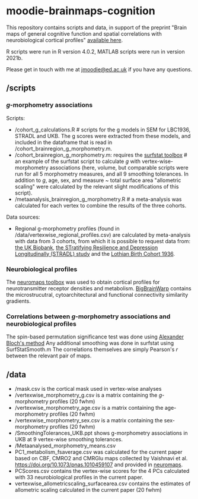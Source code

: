 # moodie-brainmaps-cognition

This repository contains scripts and data, in support of the preprint "Brain maps of general cognitive function and spatial correlations with neurobiological cortical profiles" [available here](). 

R scripts were run in R version 4.0.2, MATLAB scripts were run in version 2021b. 

Please get in touch with me at jmoodie@ed.ac.uk if you have any questions.

## /scripts
### _g_-morphometry associations
Scripts:
- /cohort_g_calculations.R  # scripts for the g models in SEM for LBC1936, STRADL and UKB. The g scores were extracted from these models, and included in the dataframe that is read in /cohort_brainregion_g_morphometry.m.
- /cohort_brainregion_g_morphometry.m: requires the [surfstat toolbox](https://www.math.mcgill.ca/keith/surfstat/)  # an example of the surfstat script to calculate _g_ with vertex-wise-morphometry associations (here, volume, but comparable scripts were run for all 5 morphometry measures, and all 9 smoothing tolerances. In addition to _g_, age, sex, and measure ~ total surface area "allometric scaling" were calculated by the relevant slight modifications of this script). 
- /metaanalysis_brainregion_g_morphometry.R  # a meta-analysis was calculated for each vertex to combine the results of the three cohorts. 

Data sources: 
- Regional g-morphometry profiles (found in /data/vertexwise_regional_profiles.csv) are calculated by meta-analysis with data from 3 cohorts, from which it is possible to request data from: [the UK Biobank](http://www.ukbiobank.ac.uk/register-apply/),  [the STratifying Resilience and Depression Longitudinally (STRADL) study](https://www.research.ed.ac.uk/en/datasets/stratifying-resilience-and-depression-longitudinally-stradl-a-dep) and the [Lothian Birth Cohort 1936](https://www.ed.ac.uk/lothian-birth-cohorts/data-access-collaboration).

### Neurobiological profiles

The [neuromaps toolbox](https://github.com/netneurolab/neuromaps) was used to obtain cortical profiles for neurotransmitter receptor densities and metabolism. [BigBrainWarp](https://bigbrainwarp.readthedocs.io/en/latest/) contains the microstrucutral, cytoarchitectural and functional connectivity similarity gradients. 

### Correlations between _g_-morphometry associations and neurobiological profiles

The spin-based permutation significance test was done using [Alexander Bloch's method](https://github.com/spin-test/spin-test)
Any additional smoothing was done in surfstat using SurfStatSmooth.m
The correlations themselves are simply Pearson's _r_ between the relevant pair of maps. 

## /data
- /mask.csv is the cortical mask used in vertex-wise analyses
- /vertexwise_morphometry_g.csv is a matrix containing the _g_-morphometry profiles (20 fwhm)
- /vertexwise_morphometry_age.csv is a matrix containing the age-morphometry profiles (20 fwhm)
- /vertexwise_morphometry_sex.csv is a matrix containing the sex-morphometry profiles (20 fwhm)
- /SmoothingTolerances_UKB.ppt shows g-morphometry associations in UKB at 9 vertex-wise smoothing tolerances.
- /Metaanalysed_morphometry_means.csv
- PC1_metabolism_fsaverage.csv was calculated for the current paper based on CBF, CMRO2 and CMRGlu maps collected by Vaishnavi et al. https://doi.org/10.1073/pnas.1010459107 and provided in [neuromaps](https://github.com/netneurolab/neuromaps).
- PCScores.csv contains the vertex-wise scores for the 4 PCs calculated with 33 neurobiological profiles in the current paper.
- vertexwise_allometricscaling_surfacearea.csv contains the estimates of allometric scaling calculated in the current paper (20 fwhm)

